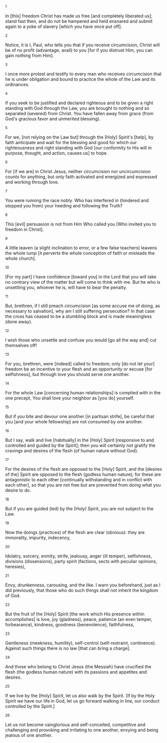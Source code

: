 <sup>1</sup> 

In [this] freedom Christ has made us free [and completely liberated us]; stand fast then, and do not be hampered and held ensnared and submit again to a yoke of slavery [which you have once put off]. 

<sup>2</sup> 

Notice, it is I, Paul, who tells you that if you receive circumcision, Christ will be of no profit (advantage, avail) to you [for if you distrust Him, you can gain nothing from Him]. 

<sup>3</sup> 

I once more protest and testify to every man who receives circumcision that he is under obligation and bound to practice the whole of the Law and its ordinances. 

<sup>4</sup> 

If you seek to be justified and declared righteous and to be given a right standing with God through the Law, you are brought to nothing and so separated (severed) from Christ. You have fallen away from grace (from God's gracious favor and unmerited blessing). 

<sup>5</sup> 

For we, [not relying on the Law but] through the [Holy] Spirit's [help], by faith anticipate and wait for the blessing and good for which our righteousness and right standing with God [our conformity to His will in purpose, thought, and action, causes us] to hope. 

<sup>6</sup> 

For [if we are] in Christ Jesus, neither circumcision nor uncircumcision counts for anything, but only faith activated and energized and expressed and working through love. 

<sup>7</sup> 

You were running the race nobly. Who has interfered in (hindered and stopped you from) your heeding and following the Truth? 

<sup>8</sup> 

This [evil] persuasion is not from Him Who called you [Who invited you to freedom in Christ]. 

<sup>9</sup> 

A little leaven (a slight inclination to error, or a few false teachers) leavens the whole lump [it perverts the whole conception of faith or misleads the whole church]. 

<sup>10</sup> 

[For my part] I have confidence [toward you] in the Lord that you will take no contrary view of the matter but will come to think with me. But he who is unsettling you, whoever he is, will have to bear the penalty. 

<sup>11</sup> 

But, brethren, if I still preach circumcision [as some accuse me of doing, as necessary to salvation], why am I still suffering persecution? In that case the cross has ceased to be a stumbling block and is made meaningless (done away). 

<sup>12</sup> 

I wish those who unsettle and confuse you would [go all the way and] cut themselves off! 

<sup>13</sup> 

For you, brethren, were [indeed] called to freedom; only [do not let your] freedom be an incentive to your flesh and an opportunity or excuse [for selfishness], but through love you should serve one another. 

<sup>14</sup> 

For the whole Law [concerning human relationships] is complied with in the one precept, You shall love your neighbor as [you do] yourself. 

<sup>15</sup> 

But if you bite and devour one another [in partisan strife], be careful that you [and your whole fellowship] are not consumed by one another. 

<sup>16</sup> 

But I say, walk and live [habitually] in the [Holy] Spirit [responsive to and controlled and guided by the Spirit]; then you will certainly not gratify the cravings and desires of the flesh (of human nature without God). 

<sup>17</sup> 

For the desires of the flesh are opposed to the [Holy] Spirit, and the [desires of the] Spirit are opposed to the flesh (godless human nature); for these are antagonistic to each other [continually withstanding and in conflict with each other], so that you are not free but are prevented from doing what you desire to do. 

<sup>18</sup> 

But if you are guided (led) by the [Holy] Spirit, you are not subject to the Law. 

<sup>19</sup> 

Now the doings (practices) of the flesh are clear (obvious): they are immorality, impurity, indecency, 

<sup>20</sup> 

Idolatry, sorcery, enmity, strife, jealousy, anger (ill temper), selfishness, divisions (dissensions), party spirit (factions, sects with peculiar opinions, heresies), 

<sup>21</sup> 

Envy, drunkenness, carousing, and the like. I warn you beforehand, just as I did previously, that those who do such things shall not inherit the kingdom of God. 

<sup>22</sup> 

But the fruit of the [Holy] Spirit [the work which His presence within accomplishes] is love, joy (gladness), peace, patience (an even temper, forbearance), kindness, goodness (benevolence), faithfulness, 

<sup>23</sup> 

Gentleness (meekness, humility), self-control (self-restraint, continence). Against such things there is no law [that can bring a charge]. 

<sup>24</sup> 

And those who belong to Christ Jesus (the Messiah) have crucified the flesh (the godless human nature) with its passions and appetites and desires. 

<sup>25</sup> 

If we live by the [Holy] Spirit, let us also walk by the Spirit. [If by the Holy Spirit we have our life in God, let us go forward walking in line, our conduct controlled by the Spirit.] 

<sup>26</sup> 

Let us not become vainglorious and self-conceited, competitive and challenging and provoking and irritating to one another, envying and being jealous of one another.